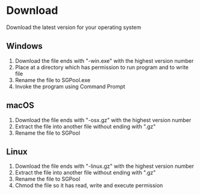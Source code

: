 # Download
Download the latest version for your operating system

## Windows
1. Download the file ends with "-win.exe" with the highest version number
2. Place at a directory which has permission to run program and to write file
3. Rename the file to SGPool.exe
4. Invoke the program using Command Prompt

## macOS
1. Download the file ends with "-osx.gz" with the highest version number
2. Extract the file into another file without ending with ".gz"
3. Rename the file to SGPool

## Linux
1. Download the file ends with "-linux.gz" with the highest version number
2. Extract the file into another file without ending with ".gz"
3. Rename the file to SGPool
4. Chmod the file so it has read, write and execute permission
